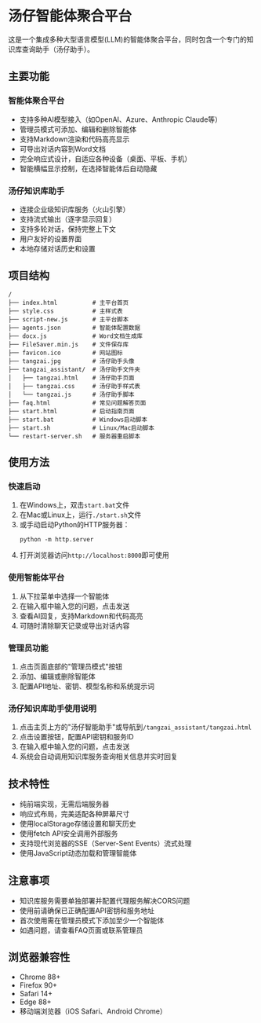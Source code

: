 # 汤仔智能体聚合平台

这是一个集成多种大型语言模型(LLM)的智能体聚合平台，同时包含一个专门的知识库查询助手（汤仔助手）。

## 主要功能

### 智能体聚合平台
- 支持多种AI模型接入（如OpenAI、Azure、Anthropic Claude等）
- 管理员模式可添加、编辑和删除智能体
- 支持Markdown渲染和代码高亮显示
- 可导出对话内容到Word文档
- 完全响应式设计，自适应各种设备（桌面、平板、手机）
- 智能横幅显示控制，在选择智能体后自动隐藏

### 汤仔知识库助手
- 连接企业级知识库服务（火山引擎）
- 支持流式输出（逐字显示回复）
- 支持多轮对话，保持完整上下文
- 用户友好的设置界面
- 本地存储对话历史和设置

## 项目结构

```
/
├── index.html          # 主平台首页
├── style.css           # 主样式表
├── script-new.js       # 主平台脚本
├── agents.json         # 智能体配置数据
├── docx.js             # Word文档生成库
├── FileSaver.min.js    # 文件保存库
├── favicon.ico         # 网站图标
├── tangzai.jpg         # 汤仔助手头像
├── tangzai_assistant/  # 汤仔助手文件夹
│   ├── tangzai.html    # 汤仔助手页面
│   ├── tangzai.css     # 汤仔助手样式表
│   └── tangzai.js      # 汤仔助手脚本
├── faq.html            # 常见问题解答页面
├── start.html          # 启动指南页面
├── start.bat           # Windows启动脚本
├── start.sh            # Linux/Mac启动脚本
└── restart-server.sh   # 服务器重启脚本
```

## 使用方法

### 快速启动

1. 在Windows上，双击`start.bat`文件
2. 在Mac或Linux上，运行`./start.sh`文件
3. 或手动启动Python的HTTP服务器：
   ```
   python -m http.server
   ```
4. 打开浏览器访问`http://localhost:8000`即可使用

### 使用智能体平台

1. 从下拉菜单中选择一个智能体
2. 在输入框中输入您的问题，点击发送
3. 查看AI回复，支持Markdown和代码高亮
4. 可随时清除聊天记录或导出对话内容

### 管理员功能

1. 点击页面底部的"管理员模式"按钮
2. 添加、编辑或删除智能体
3. 配置API地址、密钥、模型名称和系统提示词

### 汤仔知识库助手使用说明

1. 点击主页上方的"汤仔智能助手"或导航到`/tangzai_assistant/tangzai.html`
2. 点击设置按钮，配置API密钥和服务ID
3. 在输入框中输入您的问题，点击发送
4. 系统会自动调用知识库服务查询相关信息并实时回复

## 技术特性

- 纯前端实现，无需后端服务器
- 响应式布局，完美适配各种屏幕尺寸
- 使用localStorage存储设置和聊天历史
- 使用fetch API安全调用外部服务
- 支持现代浏览器的SSE（Server-Sent Events）流式处理
- 使用JavaScript动态加载和管理智能体

## 注意事项

- 知识库服务需要单独部署并配置代理服务解决CORS问题
- 使用前请确保已正确配置API密钥和服务地址
- 首次使用需在管理员模式下添加至少一个智能体
- 如遇问题，请查看FAQ页面或联系管理员

## 浏览器兼容性

- Chrome 88+
- Firefox 90+
- Safari 14+
- Edge 88+
- 移动端浏览器（iOS Safari、Android Chrome）
